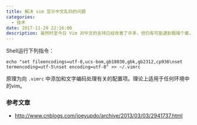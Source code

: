 ```yaml
---
title: 解决 vim 显示中文乱码的问题
categories:
  - 技术
date: 2017-11-29 22:16:00
description: 虽然时至今日 Vim 对中文的支持已经改善了许多，但仍有可能遇到极端个案，不是么？
---
```


Shell运行下列指令：

```shell
echo "set fileencodings=utf-8,ucs-bom,gb18030,gbk,gb2312,cp936\nset termencoding=utf-5\nset encoding=utf-8" >> ~/.vimrc
```

原理为向 `.vimrc` 中添加和文字编码处理有关的配置项。理论上适用于任何环境中的vim。

### 参考文章

- <http://www.cnblogs.com/joeyupdo/archive/2013/03/03/2941737.html>
